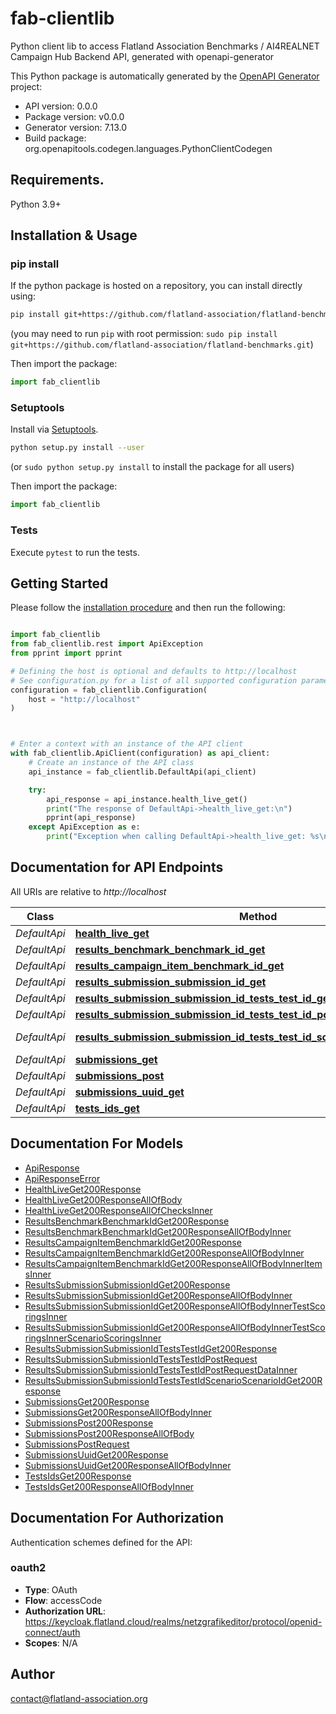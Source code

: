 # fab-clientlib
Python client lib to access Flatland Association Benchmarks / AI4REALNET Campaign Hub Backend API, generated with openapi-generator

This Python package is automatically generated by the [OpenAPI Generator](https://openapi-generator.tech) project:

- API version: 0.0.0
- Package version: v0.0.0
- Generator version: 7.13.0
- Build package: org.openapitools.codegen.languages.PythonClientCodegen

## Requirements.

Python 3.9+

## Installation & Usage
### pip install

If the python package is hosted on a repository, you can install directly using:

```sh
pip install git+https://github.com/flatland-association/flatland-benchmarks.git
```
(you may need to run `pip` with root permission: `sudo pip install git+https://github.com/flatland-association/flatland-benchmarks.git`)

Then import the package:
```python
import fab_clientlib
```

### Setuptools

Install via [Setuptools](http://pypi.python.org/pypi/setuptools).

```sh
python setup.py install --user
```
(or `sudo python setup.py install` to install the package for all users)

Then import the package:
```python
import fab_clientlib
```

### Tests

Execute `pytest` to run the tests.

## Getting Started

Please follow the [installation procedure](#installation--usage) and then run the following:

```python

import fab_clientlib
from fab_clientlib.rest import ApiException
from pprint import pprint

# Defining the host is optional and defaults to http://localhost
# See configuration.py for a list of all supported configuration parameters.
configuration = fab_clientlib.Configuration(
    host = "http://localhost"
)



# Enter a context with an instance of the API client
with fab_clientlib.ApiClient(configuration) as api_client:
    # Create an instance of the API class
    api_instance = fab_clientlib.DefaultApi(api_client)

    try:
        api_response = api_instance.health_live_get()
        print("The response of DefaultApi->health_live_get:\n")
        pprint(api_response)
    except ApiException as e:
        print("Exception when calling DefaultApi->health_live_get: %s\n" % e)

```

## Documentation for API Endpoints

All URIs are relative to *http://localhost*

Class | Method | HTTP request | Description
------------ | ------------- | ------------- | -------------
*DefaultApi* | [**health_live_get**](docs/DefaultApi.md#health_live_get) | **GET** /health/live | 
*DefaultApi* | [**results_benchmark_benchmark_id_get**](docs/DefaultApi.md#results_benchmark_benchmark_id_get) | **GET** /results/benchmark/{benchmark_id} | 
*DefaultApi* | [**results_campaign_item_benchmark_id_get**](docs/DefaultApi.md#results_campaign_item_benchmark_id_get) | **GET** /results/campaign-item/{benchmark_id} | 
*DefaultApi* | [**results_submission_submission_id_get**](docs/DefaultApi.md#results_submission_submission_id_get) | **GET** /results/submission/{submission_id} | 
*DefaultApi* | [**results_submission_submission_id_tests_test_id_get**](docs/DefaultApi.md#results_submission_submission_id_tests_test_id_get) | **GET** /results/submission/{submission_id}/tests/{test_id} | 
*DefaultApi* | [**results_submission_submission_id_tests_test_id_post**](docs/DefaultApi.md#results_submission_submission_id_tests_test_id_post) | **POST** /results/submission/{submission_id}/tests/{test_id} | 
*DefaultApi* | [**results_submission_submission_id_tests_test_id_scenario_scenario_id_get**](docs/DefaultApi.md#results_submission_submission_id_tests_test_id_scenario_scenario_id_get) | **GET** /results/submission/{submission_id}/tests/{test_id}/scenario/{scenario_id} | 
*DefaultApi* | [**submissions_get**](docs/DefaultApi.md#submissions_get) | **GET** /submissions | 
*DefaultApi* | [**submissions_post**](docs/DefaultApi.md#submissions_post) | **POST** /submissions | 
*DefaultApi* | [**submissions_uuid_get**](docs/DefaultApi.md#submissions_uuid_get) | **GET** /submissions/{uuid} | 
*DefaultApi* | [**tests_ids_get**](docs/DefaultApi.md#tests_ids_get) | **GET** /tests/{ids} | 


## Documentation For Models

 - [ApiResponse](docs/ApiResponse.md)
 - [ApiResponseError](docs/ApiResponseError.md)
 - [HealthLiveGet200Response](docs/HealthLiveGet200Response.md)
 - [HealthLiveGet200ResponseAllOfBody](docs/HealthLiveGet200ResponseAllOfBody.md)
 - [HealthLiveGet200ResponseAllOfChecksInner](docs/HealthLiveGet200ResponseAllOfChecksInner.md)
 - [ResultsBenchmarkBenchmarkIdGet200Response](docs/ResultsBenchmarkBenchmarkIdGet200Response.md)
 - [ResultsBenchmarkBenchmarkIdGet200ResponseAllOfBodyInner](docs/ResultsBenchmarkBenchmarkIdGet200ResponseAllOfBodyInner.md)
 - [ResultsCampaignItemBenchmarkIdGet200Response](docs/ResultsCampaignItemBenchmarkIdGet200Response.md)
 - [ResultsCampaignItemBenchmarkIdGet200ResponseAllOfBodyInner](docs/ResultsCampaignItemBenchmarkIdGet200ResponseAllOfBodyInner.md)
 - [ResultsCampaignItemBenchmarkIdGet200ResponseAllOfBodyInnerItemsInner](docs/ResultsCampaignItemBenchmarkIdGet200ResponseAllOfBodyInnerItemsInner.md)
 - [ResultsSubmissionSubmissionIdGet200Response](docs/ResultsSubmissionSubmissionIdGet200Response.md)
 - [ResultsSubmissionSubmissionIdGet200ResponseAllOfBodyInner](docs/ResultsSubmissionSubmissionIdGet200ResponseAllOfBodyInner.md)
 - [ResultsSubmissionSubmissionIdGet200ResponseAllOfBodyInnerTestScoringsInner](docs/ResultsSubmissionSubmissionIdGet200ResponseAllOfBodyInnerTestScoringsInner.md)
 - [ResultsSubmissionSubmissionIdGet200ResponseAllOfBodyInnerTestScoringsInnerScenarioScoringsInner](docs/ResultsSubmissionSubmissionIdGet200ResponseAllOfBodyInnerTestScoringsInnerScenarioScoringsInner.md)
 - [ResultsSubmissionSubmissionIdTestsTestIdGet200Response](docs/ResultsSubmissionSubmissionIdTestsTestIdGet200Response.md)
 - [ResultsSubmissionSubmissionIdTestsTestIdPostRequest](docs/ResultsSubmissionSubmissionIdTestsTestIdPostRequest.md)
 - [ResultsSubmissionSubmissionIdTestsTestIdPostRequestDataInner](docs/ResultsSubmissionSubmissionIdTestsTestIdPostRequestDataInner.md)
 - [ResultsSubmissionSubmissionIdTestsTestIdScenarioScenarioIdGet200Response](docs/ResultsSubmissionSubmissionIdTestsTestIdScenarioScenarioIdGet200Response.md)
 - [SubmissionsGet200Response](docs/SubmissionsGet200Response.md)
 - [SubmissionsGet200ResponseAllOfBodyInner](docs/SubmissionsGet200ResponseAllOfBodyInner.md)
 - [SubmissionsPost200Response](docs/SubmissionsPost200Response.md)
 - [SubmissionsPost200ResponseAllOfBody](docs/SubmissionsPost200ResponseAllOfBody.md)
 - [SubmissionsPostRequest](docs/SubmissionsPostRequest.md)
 - [SubmissionsUuidGet200Response](docs/SubmissionsUuidGet200Response.md)
 - [SubmissionsUuidGet200ResponseAllOfBodyInner](docs/SubmissionsUuidGet200ResponseAllOfBodyInner.md)
 - [TestsIdsGet200Response](docs/TestsIdsGet200Response.md)
 - [TestsIdsGet200ResponseAllOfBodyInner](docs/TestsIdsGet200ResponseAllOfBodyInner.md)


<a id="documentation-for-authorization"></a>
## Documentation For Authorization


Authentication schemes defined for the API:
<a id="oauth2"></a>
### oauth2

- **Type**: OAuth
- **Flow**: accessCode
- **Authorization URL**: https://keycloak.flatland.cloud/realms/netzgrafikeditor/protocol/openid-connect/auth
- **Scopes**: N/A


## Author

contact@flatland-association.org


